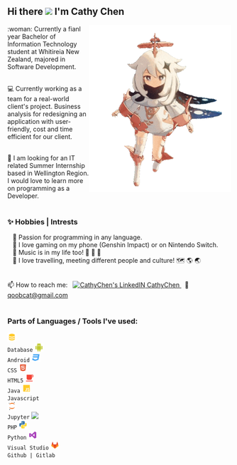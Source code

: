 ## Hi there <img src="https://media.giphy.com/media/hvRJCLFzcasrR4ia7z/giphy.gif" width="25px"> I'm Cathy Chen<br />

<img align="right" src="https://github.com/CathyChen-Cat/CathyChen-Cat/blob/main/genshin-impact-icegif-3.gif" alt="icegif.com" width="320" />

<p>
:woman: Currently a fianl year Bachelor of Information Technology student at Whitireia New Zealand, majored in Software Development.
<br /><br />

:computer: Currently working as a team for a real-world client's project. Business analysis for redesigning an application with user-friendly, cost and time efficient for our client.
<br /><br />

:eyes: I am looking for an IT related Summer Internship based in Wellington Region. I would love to learn more on programming as a Developer.
<br /><br /> 

### :sparkles: Hobbies | Intrests <br />
&nbsp;&nbsp;  :small_blue_diamond: Passion for programming in any language. <br />
&nbsp;&nbsp;  :small_blue_diamond: I love gaming on my phone (Genshin Impact) or on Nintendo Switch. <br />
&nbsp;&nbsp;  :small_blue_diamond: Music is in my life too! :microphone: :musical_keyboard: :violin: <br />
&nbsp;&nbsp;  :small_blue_diamond: I love travelling, meeting different people and culture! :world_map: :earth_americas: :earth_asia:
<br /><br />

📫 How to reach me: &nbsp;
<a href="https://www.linkedin.com/in/cathy-chen-907946182//">
  <img alt="CathyChen's LinkedIN" height="20" src="https://raw.githubusercontent.com/peterthehan/peterthehan/master/assets/linkedin.svg" />
  CathyChen
</a>&nbsp;
 :e-mail:qoobcat@gmail.com
<br /><br />
</p>

### Parts of Languages / Tools I've used: 

<code><img height="20" src="https://github.com/PKief/vscode-material-icon-theme/blob/main/icons/database.svg"> Database</code>
<code><img height="20" src="https://github.com/PKief/vscode-material-icon-theme/blob/main/icons/android.svg"> Android</code>
<code><img height="20" src="https://github.com/PKief/vscode-material-icon-theme/blob/main/icons/css.svg"> CSS</code>
<code><img height="20" src="https://github.com/PKief/vscode-material-icon-theme/blob/main/icons/html.svg"> HTML5</code>
<code><img height="20" src="https://github.com/PKief/vscode-material-icon-theme/blob/main/icons/java.svg"> Java</code>
<code><img height="20" src="https://github.com/PKief/vscode-material-icon-theme/blob/main/icons/javascript.svg"> Javascript</code><br />
<code><img height="20" src="https://github.com/PKief/vscode-material-icon-theme/blob/main/icons/jupyter.svg"> Jupyter</code>
<code><img height="20" src="https://github.com/PKief/vscode-material-icon-theme/blob/main/icons/php.svg"> PHP</code>
<code><img height="20" src="https://github.com/PKief/vscode-material-icon-theme/blob/main/icons/python.svg"> Python</code>
<code><img height="20" src="https://github.com/PKief/vscode-material-icon-theme/blob/main/icons/visualstudio.svg"> Visual Studio</code>
<code><img height="20" src="https://github.com/PKief/vscode-material-icon-theme/blob/main/icons/gitlab.svg"> Github | Gitlab</code>


